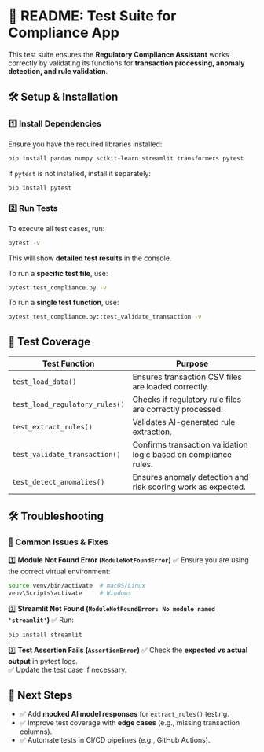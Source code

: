 # 📜 README: Test Suite for Compliance App

This test suite ensures the **Regulatory Compliance Assistant** works correctly by validating its functions for **transaction processing, anomaly detection, and rule validation**.

## 🛠️ Setup & Installation

### 1️⃣ Install Dependencies
Ensure you have the required libraries installed:
```bash
pip install pandas numpy scikit-learn streamlit transformers pytest
```

If `pytest` is not installed, install it separately:
```bash
pip install pytest
```

### 2️⃣ Run Tests
To execute all test cases, run:
```bash
pytest -v
```
This will show **detailed test results** in the console.

To run a **specific test file**, use:
```bash
pytest test_compliance.py -v
```

To run a **single test function**, use:
```bash
pytest test_compliance.py::test_validate_transaction -v
```

## 🧪 Test Coverage

| Test Function | Purpose |
|--------------|---------|
| `test_load_data()` | Ensures transaction CSV files are loaded correctly. |
| `test_load_regulatory_rules()` | Checks if regulatory rule files are correctly processed. |
| `test_extract_rules()` | Validates AI-generated rule extraction. |
| `test_validate_transaction()` | Confirms transaction validation logic based on compliance rules. |
| `test_detect_anomalies()` | Ensures anomaly detection and risk scoring work as expected. |

## 🛠️ Troubleshooting

### 🚨 Common Issues & Fixes

1️⃣ **Module Not Found Error (`ModuleNotFoundError`)**
✅ Ensure you are using the correct virtual environment:
```bash
source venv/bin/activate  # macOS/Linux  
venv\Scripts\activate     # Windows  
```

2️⃣ **Streamlit Not Found (`ModuleNotFoundError: No module named 'streamlit'`)**
✅ Run:
```bash
pip install streamlit
```

3️⃣ **Test Assertion Fails (`AssertionError`)**
✅ Check the **expected vs actual output** in pytest logs.  
✅ Update the test case if necessary.

## 🎯 Next Steps
- ✅ Add **mocked AI model responses** for `extract_rules()` testing.
- ✅ Improve test coverage with **edge cases** (e.g., missing transaction columns).
- ✅ Automate tests in CI/CD pipelines (e.g., GitHub Actions).


